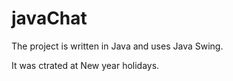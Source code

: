 # javaChat

The project is written in Java and uses Java Swing.

It was ctrated at New year holidays.
